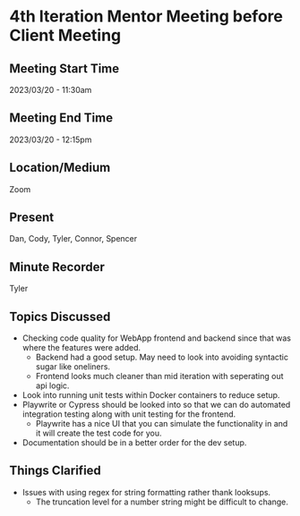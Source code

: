#  4th Iteration Mentor Meeting before Client Meeting

## Meeting Start Time

2023/03/20 - 11:30am

## Meeting End Time

2023/03/20 - 12:15pm

## Location/Medium

Zoom

## Present

Dan, Cody, Tyler, Connor, Spencer

## Minute Recorder

Tyler

## Topics Discussed

* Checking code quality for WebApp frontend and backend since that was where the features were added.
    * Backend had a good setup. May need to look into avoiding syntactic sugar like oneliners.
    * Frontend looks much cleaner than mid iteration with seperating out api logic.
* Look into running unit tests within Docker containers to reduce setup.
* Playwrite or Cypress should be looked into so that we can do automated integration testing along with unit testing for the frontend.
    * Playwrite has a nice UI that you can simulate the functionality in and it will create the test code for you.
* Documentation should be in a better order for the dev setup.

## Things Clarified
* Issues with using regex for string formatting rather thank looksups.
    * The truncation level for a number string might be difficult to change.
